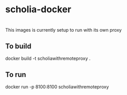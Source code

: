 # scholia-docker

#

This images is currently setup to run with its own proxy

## To build 

docker build -t scholiawithremoteproxy .


## To run

docker run -p 8100:8100 scholiawithremoteproxy
